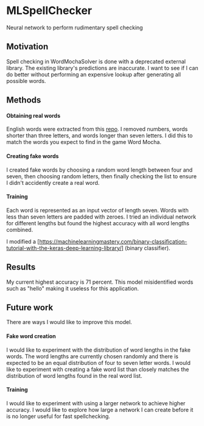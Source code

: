 # MLSpellChecker
Neural network to perform rudimentary spell checking

## Motivation
Spell checking in WordMochaSolver is done with a deprecated external library. The existing library's predictions are inaccurate. I want to see if I can do better without performing an expensive lookup after generating all possible words. 

## Methods

#### Obtaining real words
English words were extracted from this [repo](https://github.com/dwyl/english-words).
I removed numbers, words shorter than three letters, and words longer than seven letters. I did this to match the words you expect to find in the game Word Mocha. 

#### Creating fake words
I created fake words by choosing a random word length between four and seven, then choosing random letters, then finally checking the list to ensure I didn't accidently create a real word.

#### Training
Each word is represented as an input vector of length seven. Words with less than seven letters are padded with zeroes. I tried an individual network for different lengths but found the highest accuracy with all word lengths combined.

I modified a [https://machinelearningmastery.com/binary-classification-tutorial-with-the-keras-deep-learning-library/] (binary classifier). 

## Results
My current highest accuracy is 71 percent. This model misidentified words such as "hello" making it useless for this application.

## Future work
There are ways I would like to improve this model. 
#### Fake word creation
I would like to experiment with the distribution of word lengths in the fake words. The word lengths are currently chosen randomly and there is expected to be an equal distribution of four to seven letter words. I would like to experiment with creating a fake word list than closely matches the distribution of word lengths found in the real word list.
#### Training
I would like to experiment with using a larger network to achieve higher accuracy. I would like to explore how large a network I can create before it is no longer useful for fast spellchecking.
